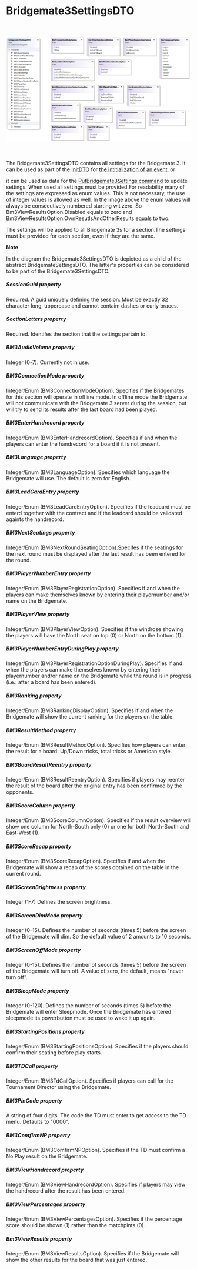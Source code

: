 # Bridgemate3SettingsDTO

&nbsp;

![Image](<lib/Bridgemate3SettingsDTO.png>)

&nbsp;

The Bridgemate3SettingsDTO contains all settings for the Bridgemate 3. It can be used as part of the [InitDTO](<InitDTO.md>) for [the intitialization of an event](<Initializeanevent.md>), or

it can be used as data for the [PutBridgemate3Settings command](<Overviewofcommunication.md#OverviewOfCommands>) to update settings. When used all settings must be provided.For readability many of the settings are expressed as enum values. This is not necessary, the use of integer values is allowed as well. In the image above the enum values will always be consecutively numbered starting wit zero. So Bm3ViewResultsOption.Disabled equals to zero and&nbsp; Bm3ViewResultsOption.OwnResutlsAndOtherResults equals to two.&nbsp;

The settings will be applied to all Bridgemate 3s for a section.The settings must be provided for each section, even if they are the same.

**Note**

In the diagram the Bridgemate3SettingsDTO is depicted as a child of the abstract BridgemateSettingsDTO. The latter's properties can be considered to be part of the Bridgemate3SettingsDTO.&nbsp;

##### SessionGuid property

Required. A guid uniquely defining the session. Must be exactly 32 character long, uppercase and cannot contaim dashes or curly braces.

##### SectionLetters property

Required. Identifes the section that the settings pertain to.

##### BM3AudioVolume property

Integer (0-7). Currently not in use.

##### BM3ConnectionMode property

Integer/Enum (BM3ConnectionModeOption). Specifies if the Bridgemates for this section will operate in offline mode. In offline mode the Bridgemate will not communicate with the Bridgemate 3 server during the session, but will try to send its results after the last board had been played.

##### BM3EnterHandrecord property

Integer/Enum (BM3EnterHandrecordOption). Specifies if and when the players can enter the handrecord for a board if it is not present.

##### BM3Language property

Integer/Enum (BM3LanguageOption). Specifies which language the Bridgemate will use. The default is zero for English.

##### BM3LeadCardEntry property

Integer/Enum (BM3LeadCardEntryOption). Specifies if the leadcard must be enterd together with the contract and if the leadcard should be validated againts the handrecord.

##### BM3NextSeatings property

Integer/Enum (BM3NextRoundSeatingOption).Specifes if the seatings for the next round must be displayed after the last result has been entered for the round.

##### BM3PlayerNumberEntry property

Integer/Enum (BM3PlayerRegistrationOption). Specifies if and when the players can make themselves known by entering their playernumber and/or name on the Bridgemate.

##### BM3PlayerVIew property

Integer/Enum (BM3PlayerViewOption). Specifies if the windrose showing the players will have the North seat on top (0) or North on the bottom (1).

##### BM3PlayerNumberEntryDuringPlay property

Integer/Enum (BM3PlayerRegistrationOptionDuringPlay). Specifies if and when the players can make themselves known by entering their playernumber and/or name on the Bridgemate while the round is in progress (i.e.: after a board has been entered).

##### BM3Ranking property

Integer/Enum (BM3RankingDisplayOption). Specifies if and when the Bridgemate will show the current ranking for the players on the table.

##### BM3ResultMethod property

Integer/Enum (BM3ResultMethodOption). Specifies how players can enter the result for a board: Up/Down tricks, total tricks or American style.

##### BM3BoardResultReentry property

Integer/Enum (BM3ResultReentryOption). Specifies if players may reenter the result of the board after the original entry has been confirmed by the opponents.

##### BM3ScoreColumn property

Integer/Enum (BM3ScoreColumnOption). Specifies if the result overview will show one column for North-South only (0) or one for both North-South and East-West (1).

##### BM3ScoreRecap property

Integer/Enum (BM3ScoreRecapOption). Specifies if and when the Bridgemate will show a recap of the scores obtained on the table in the current round.

##### BM3ScreenBrightness property

Integer (1-7) Defines the screen brightness.

##### BM3ScreenDimMode property

Integer (0-15). Defines the number of seconds (times 5) before the screen of the Bridgemate will dim. So the default value of 2 amounts to 10 seconds.

##### BM3ScreenOffMode property

Integer (0-15). Defines the number of seconds (times 5) before the screen of the Bridgemate will turn off. A value of zero, the default, means "never turn off".

##### BM3SleepMode property

Integer (0-120). Defines the number of seconds (times 5) befote the Bridgemate will enter Sleepmode. Once the Bridgemate has entered sleepmode its powerbutton must be used to wake it up again.

##### BM3StartingPositions property

Integer/Enum (BM3StartingPositionsOption). Specifies if the players should confirm their seating before play starts.

##### BM3TDCall property

Integer/Enum (BM3TdCallOption). Specifies if players can call for the Tournament Director using the Bridgemate.

##### BM3PinCode property

A string of four digits. The code the TD must enter to get access to the TD menu. Defaults to "0000".

##### BM3ComfirmNP property

Integer/Enum (BM3ComfirmNPOption). Specifies if the TD must confirm a No Play result on the Bridgemate.

##### BM3ViewHandrecord property

Integer/Enum (BM3ViewHandrecordOption). Specifies if players may view the handrecord after the result has been entered.

##### BM3ViewPercentages property

Integer/Enum (BM3ViewPercentagesOption). Specifies if the percentage score should be shown (1) rather than the matchpints (0) .

##### Bm3ViewResults property

Integer/Enum (BM3ViewResultsOption). Specifies if the Bridgemate will show the other results for the board that was just entered.

